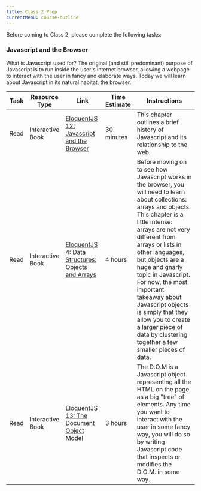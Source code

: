 ```yaml
---
title: Class 2 Prep
currentMenu: course-outline
---
```


Before coming to Class 2, please complete the following tasks:

### Javascript and the Browser

What is Javascript used for? The original (and still predominant) purpose of Javascript is to run inside the user's internet browser, allowing a webpage to interact with the user in fancy and elaborate ways. Today we will learn about Javascript in its natural habitat, the browser.

Task | Resource Type | Link | Time Estimate | Instructions
-----|---------------|------|---------------|-------------
Read | Interactive Book | [EloquentJS 12: Javascript and the Browser][eloquent12] | 30 minutes | This chapter outlines a brief history of Javascript and its relationship to the web.
Read | Interactive Book | [EloquentJS 4: Data Structures: Objects and Arrays][eloquent4] | 4 hours | Before moving on to see how Javascript works in the browser, you will need to learn about collections: arrays and objects. This chapter is a little intense: arrays are not very different from arrays or lists in other languages, but objects are a huge and gnarly topic in Javascript. For now, the most important takeaway about Javascript objects is simply that they allow you to create a larger piece of data by clustering together a few smaller pieces of data.
Read | Interactive Book | [EloquentJS 13: The Document Object Model][eloquent13] | 3 hours | The D.O.M is a Javascript object representing all the HTML on the page as a big "tree" of elements. Any time you want to interact with the user in some fancy way, you will do so by writing Javascript code that inspects or modifies the D.O.M. in some way.


[eloquent4]: http://eloquentjavascript.net/04_data.html
[eloquent12]: http://eloquentjavascript.net/12_browser.html
[eloquent13]: http://eloquentjavascript.net/13_dom.html
